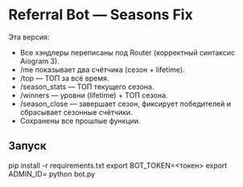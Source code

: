 # Referral Bot — Seasons Fix

Эта версия:
- Все хэндлеры переписаны под Router (корректный синтаксис Aiogram 3).
- /me показывает два счётчика (сезон + lifetime).
- /top — ТОП за всё время.
- /season_stats — ТОП текущего сезона.
- /winners — уровни (lifetime) + ТОП сезона.
- /season_close — завершает сезон, фиксирует победителей и сбрасывает сезонные счётчики.
- Сохранены все прошлые функции.

## Запуск
pip install -r requirements.txt
export BOT_TOKEN=<токен>
export ADMIN_ID=<id>
python bot.py
